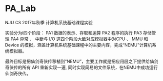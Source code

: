 # PA_Lab
NJU CS 2017年秋季 计算机系统基础课程实验 

实验分为i四个阶段：
PA1 数据的表示、存取和运算
PA2 程序的执行
PA3 存储管理
PA4 异常 、 中断与 I/O
这四个阶段大致对应模拟器中对CPU 、 MMU 和 Device 的模拟，涵盖计算机系统基础课程中的主要内容，完成“NEMU”计算机系统模拟器。

最终目标是把仙剑奇侠传移植到“NEMU”，主要工作就是把应用层之下提供给仙剑奇侠传的所有 API 重新实现一遍, 同时实现简易的文件系统，在NEMU中成功运行仙剑奇侠传。
